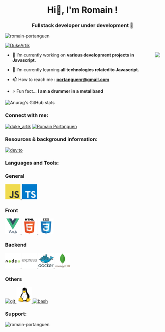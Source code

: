<h1 align="center">Hi👋, I'm Romain !</h1>
<h3 align="center">Fullstack developer under development 🌱</h3>

<p align="left"> <img src="https://komarev.com/ghpvc/?username=romain-portanguen&label=Profile%20views&color=0e75b6&style=flat" alt="romain-portanguen" /> </p>

<p align="left"> <a href="https://twitter.com/DukeArtik" target="blank"><img src="https://img.shields.io/twitter/follow/DukeArtik?logo=twitter&style=for-the-badge" alt="DukeArtik" /></a> </p>

<img align="right"
 src="https://media.giphy.com/media/qgQUggAC3Pfv687qPC/giphy.gif">

- 🔭 I’m currently working on **various development projects in Javascript.**

- 🌱 I’m currently learning **all technologies related to Javascript.**

- 📫 How to reach me : **portanguenr@gmail.com**

- ⚡ Fun fact... **I am a drummer in a metal band**

![Anurag's GitHub stats](https://github-readme-stats.vercel.app/api?username=Romain-Portanguen&count_private=true&show_icons=true&theme=github_dark)

<h3 align="left">Connect with me:</h3>
<p align="left">
<a href="https://twitter.com/DukeArtik" target="blank"><img align="center" src="https://raw.githubusercontent.com/rahuldkjain/github-profile-readme-generator/master/src/images/icons/Social/twitter.svg" alt="duke_artik" height="30" width="40" /></a>
<a href="https://www.linkedin.com/in/romain-portanguen-a9b0771b7" target="blank"><img align="center" src="https://raw.githubusercontent.com/rahuldkjain/github-profile-readme-generator/master/src/images/icons/Social/linked-in-alt.svg" alt="Romain Portanguen" height="30" width="40" /></a>
</p>

<h3 align="left">Resources & background information:</h3>
<p align="left">
<a href="https://dev.to/" target="blank"><img src="https://img.shields.io/badge/dev.to-0A0A0A?style=for-the-badge&logo=dev.to&logoColor=white" alt="dev.to" /></a>
</p>

<h3 align="left">Languages and Tools:</h3>

<p align="left">

<h3 align="left">General</h3>

<a href="https://developer.mozilla.org/en-US/docs/Web/JavaScript" target="_blank"> <img src="https://raw.githubusercontent.com/devicons/devicon/master/icons/javascript/javascript-original.svg" alt="javascript" width="50" height="50"/> </a>
<a href="https://www.typescriptlang.org/" target="_blank"> <img src="https://raw.githubusercontent.com/devicons/devicon/master/icons/typescript/typescript-original.svg" alt="typescript" width="50" height="50"/> </a>

<h3 align="left">Front</h3>

<a href="https://vuejs.org/" target="_blank"> <img src="https://raw.githubusercontent.com/devicons/devicon/master/icons/vuejs/vuejs-original-wordmark.svg" alt="vuejs" width="50" height="50"/> </a>
<a href="https://www.w3.org/html/" target="_blank"> <img src="https://raw.githubusercontent.com/devicons/devicon/master/icons/html5/html5-original-wordmark.svg" alt="html5" width="50" height="50"/> </a>
<a href="https://www.w3schools.com/css/" target="_blank"> <img src="https://raw.githubusercontent.com/devicons/devicon/master/icons/css3/css3-original-wordmark.svg" alt="css3" width="50" height="50"/> </a>

<h3 align="left">Backend</h3>

<a href="https://nodejs.org" target="_blank"> <img src="https://raw.githubusercontent.com/devicons/devicon/master/icons/nodejs/nodejs-original-wordmark.svg" alt="nodejs" width="50" height="50"/> </a>
<a href="https://expressjs.com" target="_blank"> <img src="https://raw.githubusercontent.com/devicons/devicon/master/icons/express/express-original-wordmark.svg" alt="express" width="50" height="50"/> </a>
<a href="https://www.docker.com/" target="_blank"> <img src="https://raw.githubusercontent.com/devicons/devicon/master/icons/docker/docker-original-wordmark.svg" alt="docker" width="50" height="50"/> </a>
<a href="https://www.mongodb.com/" target="_blank"> <img src="https://raw.githubusercontent.com/devicons/devicon/master/icons/mongodb/mongodb-original-wordmark.svg" alt="mongodb" width="50" height="50"/> </a>

<h3 align="left">Others</h3>

<a href="https://git-scm.com/" target="_blank"> <img src="https://www.vectorlogo.zone/logos/git-scm/git-scm-icon.svg" alt="git" width="50" height="50"/> </a>
<a href="https://www.linux.org/" target="_blank"> <img src="https://raw.githubusercontent.com/devicons/devicon/master/icons/linux/linux-original.svg" alt="linux" width="50" height="50"/> </a>
<a href="https://www.gnu.org/software/bash/" target="_blank"> <img src="https://www.vectorlogo.zone/logos/gnu_bash/gnu_bash-icon.svg" alt="bash" width="50" height="50"/> </a>

<h3 align="left">Support:</h3>
<p><a href="https://www.buymeacoffee.com/romain-portanguen"><img align="left" src="https://cdn.buymeacoffee.com/buttons/v2/default-yellow.png" height="50" width="210" alt="romain-portanguen" /></a></p><br><br>
